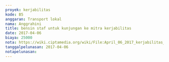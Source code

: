 ```yaml
---
proyek: kerjabilitas
kode: B5
anggaran: Transport lokal
nama: Anggrahini
title: bensin staf untuk kunjungan ke mitra kerjabilitas
date: 2017-04-06
biaya: 25000
nota: https://wiki.ciptamedia.org/wiki/File:April_06_2017_kerjabilitas_B5_bensin_inok758.jpg
tanggalpelunasan: 2017-04-06
notapelunasan:
---
```

